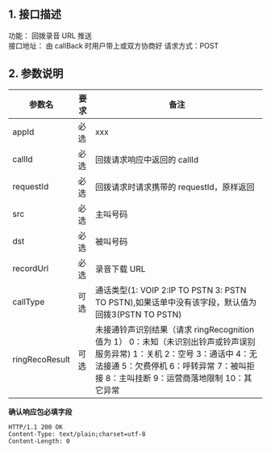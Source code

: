 ## 1. 接口描述

功能： 回拨录音 URL 推送    
接口地址： 由 callBack 时用户带上或双方协商好 
请求方式：POST  

## 2. 参数说明 
| 参数名 | 要求 | 备注 | 
|---------|---------|------------|
| appId | 必选 | xxx | 
| callId | 必选 | 回拨请求响应中返回的 callId | 
| requestId | 必选 | 回拨请求时请求携带的 requestId，原样返回 | 
| src | 必选 | 主叫号码 | 
| dst | 必选 | 被叫号码 | 
| recordUrl | 必选 | 录音下载 URL | 
| callType | 可选 | 通话类型(1: VOIP 2:IP TO PSTN 3: PSTN TO PSTN),如果话单中没有该字段，默认值为回拨3(PSTN TO PSTN) | 
| ringRecoResult | 可选 | 未接通铃声识别结果（请求 ringRecognition 值为 1） 0：未知（未识别出铃声或铃声误别服务异常) 1：关机 2：空号 3：通话中 4：无法接通 5：欠费停机 6：呼转异常 7：被叫拒接 8：主叫挂断 9：运营商落地限制 10：其它异常 | 

**确认响应包必填字段**  
```
HTTP/1.1 200 OK
Content-Type: text/plain;charset=utf-8
Content-Length: 0
```